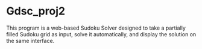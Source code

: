 # Gdsc_proj2
This program is a web-based Sudoku Solver designed to take a partially filled Sudoku grid as input, solve it automatically, and display the solution on the same interface.
